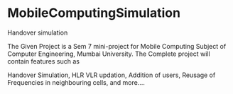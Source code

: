 MobileComputingSimulation
=========================

Handover simulation

The Given Project is a Sem 7 mini-project for Mobile Computing Subject of Computer Engineering, Mumbai University.
The Complete project will contain features such as 

Handover Simulation, 
HLR VLR updation, 
Addition of users, 
Reusage of Frequencies in neighbouring cells, 
and more....

